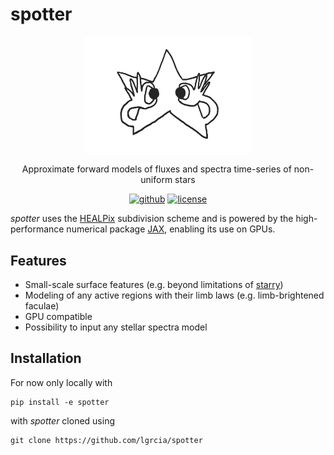 # spotter

<p align="center">
    <img src="docs/_static/spotter.png" width="270">
</p>

<p align="center">
Approximate forward models of fluxes and spectra time-series of non-uniform stars
  <br>
  <p align="center">
    <a href="https://github.com/lgrcia/spotter">
      <img src="https://img.shields.io/badge/github-lgrcia/spotter-white.svg?style=flat" alt="github"/></a>
    <a href="LICENCE">
      <img src="https://img.shields.io/badge/license-MIT-lightgray.svg?style=flat" alt="license"/>
    </a>
  </p>
</p>

*spotter* uses the [HEALPix](https://healpix.sourceforge.io/) subdivision scheme and is powered by the high-performance numerical package [JAX](https://jax.readthedocs.io/en/latest/notebooks/quickstart.html), enabling its use on GPUs.


## Features

- Small-scale surface features (e.g. beyond limitations of [starry]()) <span style="color:grey">
- Modeling of any active regions with their limb laws (e.g. limb-brightened faculae)
- GPU compatible <span style="color:grey">
- Possibility to input any stellar spectra model

## Installation

For now only locally with

```
pip install -e spotter
```

with *spotter* cloned using
```
git clone https://github.com/lgrcia/spotter
```
